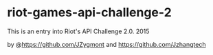 # riot-games-api-challenge-2
This is an entry into Riot's API Challenge 2.0. 2015

by @https://github.com/JZygmont and https://github.com/Jzhangtech
